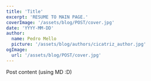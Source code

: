 ```yaml
---
title: 'Title'
excerpt: 'RESUME TO MAIN PAGE.'
coverImage: '/assets/blog/POST/cover.jpg'
date: 'YYYY-MM-DD'
author:
  name: Pedro Mello
  picture: '/assets/blog/authors/cicatriz_author.jpg'
ogImage:
  url: '/assets/blog/POST/cover.jpg'
---
```


Post content (using MD :D)